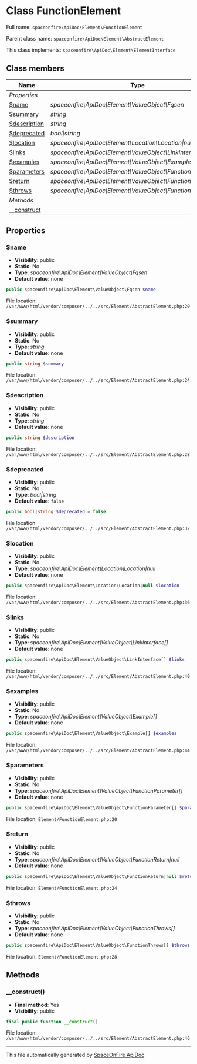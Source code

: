 # Class FunctionElement

Full name: `spaceonfire\ApiDoc\Element\FunctionElement`

Parent class name: `spaceonfire\ApiDoc\Element\AbstractElement`

This class implements: `spaceonfire\ApiDoc\Element\ElementInterface`

## Class members

| Name                                                                      | Type                                                              | Summary | Additional                                           |
| ------------------------------------------------------------------------- | ----------------------------------------------------------------- | ------- | ---------------------------------------------------- |
| _Properties_                                                              |                                                                   |         |                                                      |
| [\$name](#spaceonfire_apidoc_element_abstractelement_$name)               | _spaceonfire\ApiDoc\Element\ValueObject\Fqsen_                    |         | [📢](# "Visibility: public")                         |
| [\$summary](#spaceonfire_apidoc_element_abstractelement_$summary)         | _string_                                                          |         | [📢](# "Visibility: public")                         |
| [\$description](#spaceonfire_apidoc_element_abstractelement_$description) | _string_                                                          |         | [📢](# "Visibility: public")                         |
| [\$deprecated](#spaceonfire_apidoc_element_abstractelement_$deprecated)   | _bool&#124;string_                                                |         | [📢](# "Visibility: public")                         |
| [\$location](#spaceonfire_apidoc_element_abstractelement_$location)       | _spaceonfire\ApiDoc\Element\Location\Location&#124;null_          |         | [📢](# "Visibility: public")                         |
| [\$links](#spaceonfire_apidoc_element_abstractelement_$links)             | _spaceonfire\ApiDoc\Element\ValueObject\LinkInterface[]_          |         | [📢](# "Visibility: public")                         |
| [\$examples](#spaceonfire_apidoc_element_abstractelement_$examples)       | _spaceonfire\ApiDoc\Element\ValueObject\Example[]_                |         | [📢](# "Visibility: public")                         |
| [\$parameters](#spaceonfire_apidoc_element_functionelement_$parameters)   | _spaceonfire\ApiDoc\Element\ValueObject\FunctionParameter[]_      |         | [📢](# "Visibility: public")                         |
| [\$return](#spaceonfire_apidoc_element_functionelement_$return)           | _spaceonfire\ApiDoc\Element\ValueObject\FunctionReturn&#124;null_ |         | [📢](# "Visibility: public")                         |
| [\$throws](#spaceonfire_apidoc_element_functionelement_$throws)           | _spaceonfire\ApiDoc\Element\ValueObject\FunctionThrows[]_         |         | [📢](# "Visibility: public")                         |
| _Methods_                                                                 |                                                                   |         |                                                      |
| [\_\_construct](#spaceonfire_apidoc_element_abstractelement_construct)    |                                                                   |         | [📌](# "Final element") [📢](# "Visibility: public") |

## Properties

<a name="spaceonfire_apidoc_element_abstractelement_$name"></a>

### \$name

-   **Visibility**: public
-   **Static**: No
-   **Type**: _spaceonfire\ApiDoc\Element\ValueObject\Fqsen_
-   **Default value**: none

```php
public spaceonfire\ApiDoc\Element\ValueObject\Fqsen $name
```

File location: `/var/www/html/vendor/composer/../../src/Element/AbstractElement.php:20`

<a name="spaceonfire_apidoc_element_abstractelement_$summary"></a>

### \$summary

-   **Visibility**: public
-   **Static**: No
-   **Type**: _string_
-   **Default value**: none

```php
public string $summary
```

File location: `/var/www/html/vendor/composer/../../src/Element/AbstractElement.php:24`

<a name="spaceonfire_apidoc_element_abstractelement_$description"></a>

### \$description

-   **Visibility**: public
-   **Static**: No
-   **Type**: _string_
-   **Default value**: none

```php
public string $description
```

File location: `/var/www/html/vendor/composer/../../src/Element/AbstractElement.php:28`

<a name="spaceonfire_apidoc_element_abstractelement_$deprecated"></a>

### \$deprecated

-   **Visibility**: public
-   **Static**: No
-   **Type**: _bool|string_
-   **Default value**: `false`

```php
public bool|string $deprecated = false
```

File location: `/var/www/html/vendor/composer/../../src/Element/AbstractElement.php:32`

<a name="spaceonfire_apidoc_element_abstractelement_$location"></a>

### \$location

-   **Visibility**: public
-   **Static**: No
-   **Type**: _spaceonfire\ApiDoc\Element\Location\Location|null_
-   **Default value**: none

```php
public spaceonfire\ApiDoc\Element\Location\Location|null $location
```

File location: `/var/www/html/vendor/composer/../../src/Element/AbstractElement.php:36`

<a name="spaceonfire_apidoc_element_abstractelement_$links"></a>

### \$links

-   **Visibility**: public
-   **Static**: No
-   **Type**: _spaceonfire\ApiDoc\Element\ValueObject\LinkInterface[]_
-   **Default value**: none

```php
public spaceonfire\ApiDoc\Element\ValueObject\LinkInterface[] $links
```

File location: `/var/www/html/vendor/composer/../../src/Element/AbstractElement.php:40`

<a name="spaceonfire_apidoc_element_abstractelement_$examples"></a>

### \$examples

-   **Visibility**: public
-   **Static**: No
-   **Type**: _spaceonfire\ApiDoc\Element\ValueObject\Example[]_
-   **Default value**: none

```php
public spaceonfire\ApiDoc\Element\ValueObject\Example[] $examples
```

File location: `/var/www/html/vendor/composer/../../src/Element/AbstractElement.php:44`

<a name="spaceonfire_apidoc_element_functionelement_$parameters"></a>

### \$parameters

-   **Visibility**: public
-   **Static**: No
-   **Type**: _spaceonfire\ApiDoc\Element\ValueObject\FunctionParameter[]_
-   **Default value**: none

```php
public spaceonfire\ApiDoc\Element\ValueObject\FunctionParameter[] $parameters
```

File location: `Element/FunctionElement.php:20`

<a name="spaceonfire_apidoc_element_functionelement_$return"></a>

### \$return

-   **Visibility**: public
-   **Static**: No
-   **Type**: _spaceonfire\ApiDoc\Element\ValueObject\FunctionReturn|null_
-   **Default value**: none

```php
public spaceonfire\ApiDoc\Element\ValueObject\FunctionReturn|null $return
```

File location: `Element/FunctionElement.php:24`

<a name="spaceonfire_apidoc_element_functionelement_$throws"></a>

### \$throws

-   **Visibility**: public
-   **Static**: No
-   **Type**: _spaceonfire\ApiDoc\Element\ValueObject\FunctionThrows[]_
-   **Default value**: none

```php
public spaceonfire\ApiDoc\Element\ValueObject\FunctionThrows[] $throws
```

File location: `Element/FunctionElement.php:28`

## Methods

<a name="spaceonfire_apidoc_element_abstractelement_construct"></a>

### \_\_construct()

-   **Final method**: Yes
-   **Visibility**: public

```php
final public function __construct()
```

File location: `/var/www/html/vendor/composer/../../src/Element/AbstractElement.php:46`

---

This file automatically generated by [SpaceOnFire ApiDoc](https://github.com/spaceonfire/apidoc)
